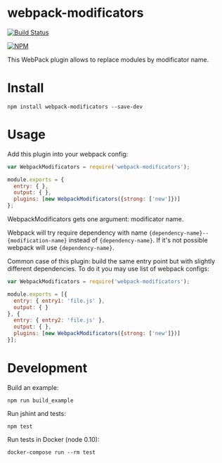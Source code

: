 # webpack-modificators

[![Build Status](https://travis-ci.org/CourseTalk/webpack-modificators.svg?branch=master)](https://travis-ci.org/CourseTalk/webpack-modificators)

[![NPM](https://nodei.co/npm/webpack-modificators.png)](https://npmjs.org/package/webpack-modificators)

This WebPack plugin allows to replace modules by modificator name.

# Install

```
npm install webpack-modificators --save-dev
```

# Usage

Add this plugin into your webpack config:

``` javascript
var WebpackModificators = require('webpack-modificators');

module.exports = {
  entry: { },
  output: { },
  plugins: [new WebpackModificators({strong: ['new']})]
};
```

WebpackModificators gets one argument: modificator name.

Webpack will try require dependency with name `{dependency-name}--{modification-name}` instead of `{dependency-name}`. If it's not possible webpack will use `{dependency-name}`.

Common case of this plugin: build the same entry point but with slightly different dependencies. To do it you may use list of webpack configs:

``` javascript
var WebpackModificators = require('webpack-modificators');

module.exports = [{
  entry: { entry1: 'file.js' },
  output: { }
}, {
  entry: { entry2: 'file.js' },
  output: { },
  plugins: [new WebpackModificators({strong: ['new']})]
}];
```

# Development

Build an example:

```
npm run build_example
```

Run jshint and tests:

```
npm test
```

Run tests in Docker (node 0.10):

```
docker-compose run --rm test
```
